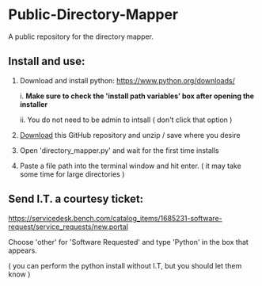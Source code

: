 # Public-Directory-Mapper
A public repository for the directory mapper.




## Install and use:

1. Download and install python: https://www.python.org/downloads/
   
   i. **Make sure to check the 'install path variables' box after opening the installer**
   
   ii. You do not need to be admin to intsall ( don't click that option )

3. <a href="https://github.com/matt-work-conway/Public-Directory-Mapper/archive/refs/heads/main.zip" target="_blank">Download</a> this GitHub repository and unzip / save where you desire
4. Open 'directory_mapper.py' and wait for the first time installs
5. Paste a file path into the terminal window and hit enter. ( it may take some time for large directories )

## Send I.T. a courtesy ticket:
https://servicedesk.bench.com/catalog_items/1685231-software-request/service_requests/new.portal

Choose 'other' for 'Software Requested' and type 'Python' in the box that appears.

( you can perform the python install without I.T, but you should let them know )
